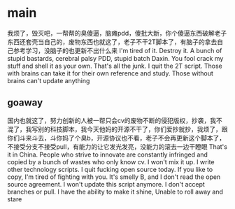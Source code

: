 # main
我烦了，毁灭吧，一帮帮的臭傻逼，脑瘫pdd，傻批大新，你个傻逼东西破解老子东西还套壳当自己的，废物东西也就这了，老子不干2T脚本了，有脑子的拿去自己参考学习，没脑子的也更新不出什么来
I'm tired of it. Destroy it. A bunch of stupid bastards, cerebral palsy PDD, stupid batch Daxin. You fool crack my stuff and shell it as your own. That's all the junk. I quit the 2T script. Those with brains can take it for their own reference and study. Those without brains can't update anything
## goaway
国内也就这了，努力创新的人被一帮只会cv的废物不断的侵犯版权，抄袭，我不混了，我写别的科技脚本，我今天他妈的开源不干了，你们爱抄就抄，我烦了，跟你们斗来斗去，斗你妈了个臭b，开源协议也不看，老子不会再更新这个脚本了，不接受分支不接受pull，有能力的让它发光发亮，没能力的滚去一边干瞪眼
That's it in China. People who strive to innovate are constantly infringed and copied by a bunch of wastes who only know cv. I won't mix it up. I write other technology scripts. I quit fucking open source today. If you like to copy, I'm tired of fighting with you. It's smelly B, and I don't read the open source agreement. I won't update this script anymore. I don't accept branches or pull. I have the ability to make it shine, Unable to roll away and stare
